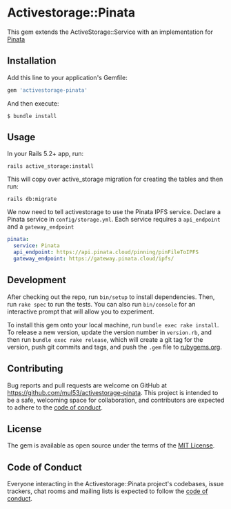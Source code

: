 # Activestorage::Pinata

This gem extends the ActiveStorage::Service with an implementation for [Pinata](https://pinata.cloud)

## Installation

Add this line to your application's Gemfile:

```ruby
gem 'activestorage-pinata'
```

And then execute:

    $ bundle install

## Usage

In your Rails 5.2+ app, run:

```
rails active_storage:install
```

This will copy over active_storage migration for creating the tables and then run:

```
rails db:migrate
```
We now need to tell activestorage to use the Pinata IPFS service. Declare a Pinata service in `config/storage.yml`. Each service requires a `api_endpoint` and a `gateway_endpoint`

```yml
pinata:
  service: Pinata
  api_endpoint: https://api.pinata.cloud/pinning/pinFileToIPFS
  gateway_endpoint: https://gateway.pinata.cloud/ipfs/
```

## Development

After checking out the repo, run `bin/setup` to install dependencies. Then, run `rake spec` to run the tests. You can also run `bin/console` for an interactive prompt that will allow you to experiment.

To install this gem onto your local machine, run `bundle exec rake install`. To release a new version, update the version number in `version.rb`, and then run `bundle exec rake release`, which will create a git tag for the version, push git commits and tags, and push the `.gem` file to [rubygems.org](https://rubygems.org).

## Contributing

Bug reports and pull requests are welcome on GitHub at https://github.com/mul53/activestorage-pinata. This project is intended to be a safe, welcoming space for collaboration, and contributors are expected to adhere to the [code of conduct](https://github.com/[USERNAME]/activestorage-pinata/blob/master/CODE_OF_CONDUCT.md).


## License

The gem is available as open source under the terms of the [MIT License](https://opensource.org/licenses/MIT).

## Code of Conduct

Everyone interacting in the Activestorage::Pinata project's codebases, issue trackers, chat rooms and mailing lists is expected to follow the [code of conduct](https://github.com/[USERNAME]/activestorage-pinata/blob/master/CODE_OF_CONDUCT.md).
